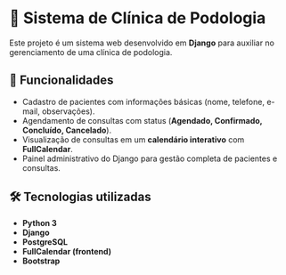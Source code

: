 # 🦶 Sistema de Clínica de Podologia  

Este projeto é um sistema web desenvolvido em **Django** para auxiliar no gerenciamento de uma clínica de podologia.  

## 📌 Funcionalidades
- Cadastro de pacientes com informações básicas (nome, telefone, e-mail, observações).  
- Agendamento de consultas com status (**Agendado, Confirmado, Concluído, Cancelado**).  
- Visualização de consultas em um **calendário interativo** com **FullCalendar**.  
- Painel administrativo do Django para gestão completa de pacientes e consultas.  

## 🛠️ Tecnologias utilizadas
- **Python 3**  
- **Django**  
- **PostgreSQL**  
- **FullCalendar (frontend)**  
- **Bootstrap**  


